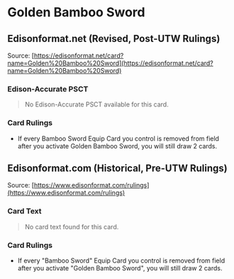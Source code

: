 # Golden Bamboo Sword

## Edisonformat.net (Revised, Post-UTW Rulings)

Source: [https://edisonformat.net/card?name=Golden%20Bamboo%20Sword](https://edisonformat.net/card?name=Golden%20Bamboo%20Sword)

### Edison-Accurate PSCT

> No Edison-Accurate PSCT available for this card.

### Card Rulings

*   If every Bamboo Sword Equip Card you control is removed from field after you activate Golden Bamboo Sword, you will still draw 2 cards.


## Edisonformat.com (Historical, Pre-UTW Rulings)

Source: [https://www.edisonformat.com/rulings](https://www.edisonformat.com/rulings)

### Card Text

> No card text found for this card.

### Card Rulings

*   If every "Bamboo Sword" Equip Card you control is removed from field after you activate "Golden Bamboo Sword", you will still draw 2 cards.


